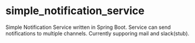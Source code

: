 # simple_notification_service

Simple Notification Service written in Spring Boot.
Service can send notifications to multiple channels. Currently supporing mail and slack(stub).
